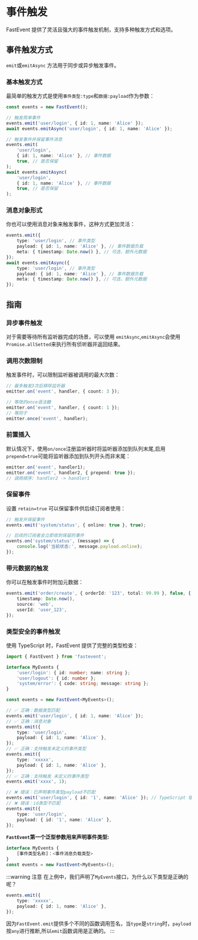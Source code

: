# 事件触发

FastEvent 提供了灵活且强大的事件触发机制，支持多种触发方式和选项。

## 事件触发方式

`emit`或`emitAsync` 方法用于同步或异步触发事件。

### 基本触发方式

最简单的触发方式是使用`事件类型:type`和`数据:payload`作为参数：

```typescript
const events = new FastEvent();

// 触发简单事件
events.emit('user/login', { id: 1, name: 'Alice' });
await events.emitAsync('user/login', { id: 1, name: 'Alice' });

// 触发事件并保留事件消息
events.emit(
    'user/login',
    { id: 1, name: 'Alice' }, // 事件数据
    true, // 是否保留
);
await events.emitAsync(
    'user/login',
    { id: 1, name: 'Alice' }, // 事件数据
    true, // 是否保留
);
```

### 消息对象形式

你也可以使用消息对象来触发事件，这种方式更加灵活：

```typescript
events.emit({
    type: 'user/login', // 事件类型
    payload: { id: 1, name: 'Alice' }, // 事件数据负载
    meta: { timestamp: Date.now() }, // 可选，额外元数据
});
await events.emitAsync({
    type: 'user/login', // 事件类型
    payload: { id: 1, name: 'Alice' }, // 事件数据负载
    meta: { timestamp: Date.now() }, // 可选，额外元数据
});
```

## 指南

### 异步事件触发

对于需要等待所有监听器完成的场景，可以使用 `emitAsync`,`emitAsync`会使用`Promise.allSetted`来执行所有侦听器并返回结果。

### 调用次数限制

触发事件时，可以限制监听器被调用的最大次数：

```typescript
// 最多触发3次后移除监听器
emitter.on('event', handler, { count: 3 });

// 等效的once语法糖
emitter.on('event', handler, { count: 1 });
// 等同于
emitter.once('event', handler);
```

### 前置插入

默认情况下，使用`on/once`注册监听器时将监听器添加到队列末尾,启用`prepend=true`可能将监听器添加到队列开头而非末尾：

```typescript
emitter.on('event', handler1);
emitter.on('event', handler2, { prepend: true });
// 调用顺序: handler2 -> handler1
```

### 保留事件

设置 `retain=true` 可以保留事件供后续订阅者使用：

```typescript
// 触发并保留事件
events.emit('system/status', { online: true }, true);

// 后续的订阅者会立即收到保留的事件
events.on('system/status', (message) => {
    console.log('当前状态:', message.payload.online);
});
```

### 带元数据的触发

你可以在触发事件时附加元数据：

```typescript
events.emit('order/create', { orderId: '123', total: 99.99 }, false, {
    timestamp: Date.now(),
    source: 'web',
    userId: 'user_123',
});
```

### 类型安全的事件触发

使用 TypeScript 时，FastEvent 提供了完整的类型检查：

```typescript twoslash
import { FastEvent } from 'fastevent';

interface MyEvents {
    'user/login': { id: number; name: string };
    'user/logout': { id: number };
    'system/error': { code: string; message: string };
}

const events = new FastEvent<MyEvents>();

// ✅ 正确：数据类型匹配
events.emit('user/login', { id: 1, name: 'Alice' });
// ✅ 正确：消息对象
events.emit({
    type: 'user/login',
    payload: { id: 1, name: 'Alice' },
});
// ✅ 正确：支持触发未定义的事件类型
events.emit({
    type: 'xxxxx',
    payload: { id: 1, name: 'Alice' },
});
// ✅ 正确：支持触发 未定义的事件类型
events.emit('xxxx', 1);

// ❌ 错误：已声明事件类型payload不匹配
events.emit('user/login', { id: '1', name: 'Alice' }); // TypeScript 错误
// ❌ 错误：id类型不匹配
events.emit({
    type: 'user/login',
    payload: { id: '1', name: 'Alice' },
});
```

**`FastEvent`第一个泛型参数用来声明事件类型:**

```typescript
interface MyEvents {
    [事件类型名称]：<事件消息负载类型>
}
const events = new FastEvent<MyEvents>();
```

:::warning 注意
在上例中，我们声明了`MyEvents`接口，为什么以下类型是正确的呢？

```ts
events.emit({
    type: 'xxxxx',
    payload: { id: 1, name: 'Alice' },
});
```

因为`FastEvent.emit`提供多个不同的函数调用签名，当`type`是`string`时，`payload`按`any`进行推断,所以`emit`函数调用是正确的。
:::
